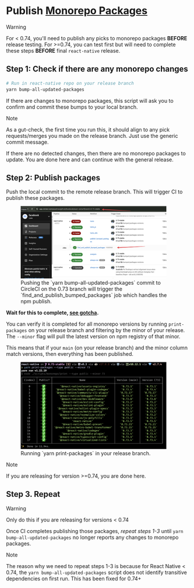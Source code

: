 # Publish [Monorepo Packages](./glossary.md#monorepo-packages)

> [!Warning]
> For < 0.74, you'll need to publish any picks to monorepo packages **BEFORE** release testing. For >=0.74, you can test first but will need to complete these steps **BEFORE** final `react-native` release.

## Step 1: Check if there are any monorepo changes

```bash
# Run in react-native repo on your release branch
yarn bump-all-updated-packages
```

If there are changes to monorepo packages, this script will ask you to confirm and commit these bumps to your local branch.

> [!Note]
> As a gut-check, the first time you run this, it should align to any pick requests/merges you made on the release branch. Just use the generic commit message.

If there are no detected changes, then there are no monorepo packages to update. You are done here and can continue with the general release.

## Step 2: Publish packages
Push the local commit to the remote release branch. This will trigger CI to publish these packages.

<figure>
<img alt="CircleCI publishing monorepo packages" src="../assets/find_and_publish_bumped_packages.png" width="400" />
<figcaption>Pushing the `yarn bump-all-updated-packages` commit to CircleCI on the 0.73 branch will trigger the `find_and_publish_bumped_packages` job which handles the npm publish.</figcaption>
</figure>

**Wait for this to complete, [see gotcha](./gotchas.md#circleci-only-runs-1-workflow-at-a-time).**

You can verify it is completed for all monorepo versions by running `print-packages` on your release branch and filtering by the minor of your release. The `--minor` flag will pull the latest version on npm registry of that minor.

This means that if your `main` (on your release branch) and the minor column match versions, then everything has been published.

<figure>
<img alt="yarn print-packages" src="../assets/yarn_print_packages.png" width="400" />
<figcaption>Running `yarn print-packages` in your release branch.</figcaption>
</figure>

> [!Note]
> If you are releasing for version >=0.74, you are done here.

## Step 3. Repeat

> [!Warning]
> Only do this if you are releasing for versions < 0.74

Once CI completes publishing those packages, *repeat steps 1-3* until `yarn bump-all-updated-packages` no longer reports any changes to monorepo packages.

> [!Note]
> The reason why we need to repeat steps 1-3 is because for React Native < 0.74, the `yarn bump-all-updated-packages` script does not identify transitive dependencies on first run. This has been fixed for 0.74+